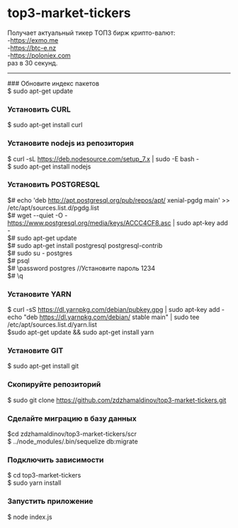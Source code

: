 # top3-market-tickers
Получает актуальный тикер ТОП3 бирж крипто-валют:<br>
    -https://exmo.me   <br>
    -https://btc-e.nz <br>
    -https://poloniex.com   <br>
раз в 30 секунд.<br>
                                                                          
<hr>
### Обновите индекс пакетов<br>
$ sudo apt-get update<br>


### Установить CURL<br>
$ sudo apt-get install curl<br>


### Установите nodejs из репозитория<br>
$ curl -sL https://deb.nodesource.com/setup_7.x | sudo -E bash -<br>
$ sudo apt-get install nodejs<br>


### Установить POSTGRESQL<br>
$# echo 'deb http://apt.postgresql.org/pub/repos/apt/ xenial-pgdg main' >> /etc/apt/sources.list.d/pgdg.list<br>
$# wget --quiet -O - https://www.postgresql.org/media/keys/ACCC4CF8.asc | sudo apt-key add -<br>
$# sudo apt-get update<br>
$# sudo apt-get install postgresql postgresql-contrib<br>
$# sudo su - postgres<br>
$# psql<br>
$# \password postgres //Установите пароль 1234<br>
$# \q<br>


### Установите YARN<br>
$ curl -sS https://dl.yarnpkg.com/debian/pubkey.gpg | sudo apt-key add -<br>
echo "deb https://dl.yarnpkg.com/debian/ stable main" | sudo tee /etc/apt/sources.list.d/yarn.list<br>
$sudo apt-get update && sudo apt-get install yarn<br>


### Установите GIT<br>
$ sudo apt-get install git<br>


### Скопируйте репозиторий<br>
$ sudo git clone https://github.com/zdzhamaldinov/top3-market-tickers.git<br>

### Сделайте миграцию в базу данных<br>
$cd zdzhamaldinov/top3-market-tickers/scr<br>
$ ../node_modules/.bin/sequelize db:migrate<br>


### Подключить зависимости<br>
$ cd top3-market-tickers<br>
$ sudo yarn install<br>


### Запустить приложение<br>
$ node index.js<br>
